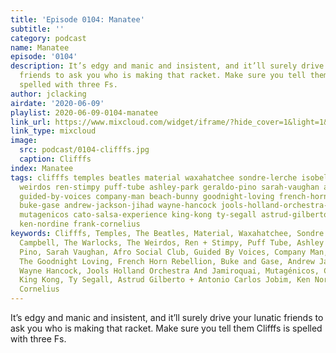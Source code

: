 ```yaml
---
title: 'Episode 0104: Manatee'
subtitle: ''
category: podcast
name: Manatee
episode: '0104'
description: It’s edgy and manic and insistent, and it’ll surely drive your lunatic
  friends to ask you who is making that racket. Make sure you tell them Clifffs is
  spelled with three Fs.
author: jclacking
airdate: '2020-06-09'
playlist: 2020-06-09-0104-manatee
link_url: https://www.mixcloud.com/widget/iframe/?hide_cover=1&light=1&hide_artwork=1&feed=%2Fthe-lacking-org%2Feqbqdm-104-manatee%2F
link_type: mixcloud
image:
  src: podcast/0104-clifffs.jpg
  caption: Clifffs
index: Manatee
tags: clifffs temples beatles material waxahatchee sondre-lerche isobel-campbell warlocks
  weirdos ren-stimpy puff-tube ashley-park geraldo-pino sarah-vaughan afro-social-club
  guided-by-voices company-man beach-bunny goodnight-loving french-horn-rebellion
  buke-gase andrew-jackson-jihad wayne-hancock jools-holland-orchestra-jamiroquai
  mutagenicos cato-salsa-experience king-kong ty-segall astrud-gilberto-antonio-carlos-jobim
  ken-nordine frank-cornelius
keywords: Clifffs, Temples, The Beatles, Material, Waxahatchee, Sondre Lerche, Isobel
  Campbell, The Warlocks, The Weirdos, Ren + Stimpy, Puff Tube, Ashley Park, Geraldo
  Pino, Sarah Vaughan, Afro Social Club, Guided By Voices, Company Man, Beach Bunny,
  The Goodnight Loving, French Horn Rebellion, Buke and Gase, Andrew Jackson Jihad,
  Wayne Hancock, Jools Holland Orchestra And Jamiroquai, Mutagénicos, Cato Salsa Experience,
  King Kong, Ty Segall, Astrud Gilberto + Antonio Carlos Jobim, Ken Nordine, Frank
  Cornelius
---
```

It’s edgy and manic and insistent, and it’ll surely drive your lunatic friends to ask you who is making that racket. Make sure you tell them Clifffs is spelled with three Fs.
